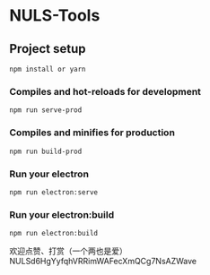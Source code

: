 # NULS-Tools

## Project setup
```
npm install or yarn
```

### Compiles and hot-reloads for development
```
npm run serve-prod
```

### Compiles and minifies for production
```
npm run build-prod
```

### Run your electron
```
npm run electron:serve
```

### Run your electron:build
```
npm run electron:build
```

欢迎点赞、打赏（一个两也是爱） NULSd6HgYyfqhVRRimWAFecXmQCg7NsAZWave
